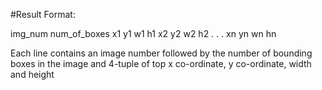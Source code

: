 #Result
Format:

img_num    num_of_boxes    x1 y1 w1 h1 x2 y2 w2 h2 . . . xn yn wn hn

Each line contains an image number followed by the number of bounding boxes in the image and 4-tuple of top x co-ordinate, y co-ordinate, width and height
